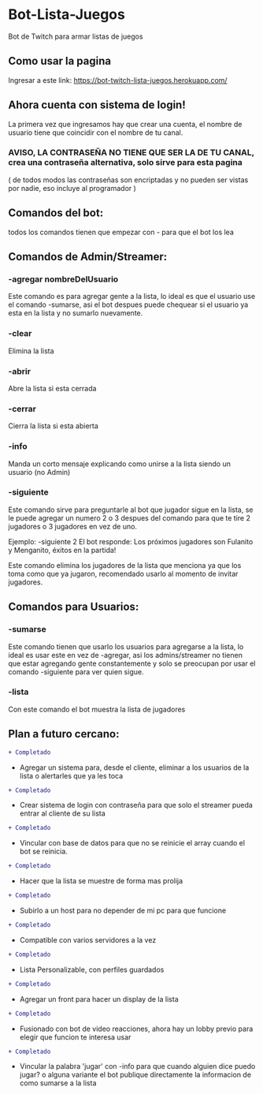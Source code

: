 # Bot-Lista-Juegos
Bot de Twitch para armar listas de juegos

## Como usar la pagina

Ingresar a este link:
https://bot-twitch-lista-juegos.herokuapp.com/

## Ahora cuenta con sistema de login!
La primera vez que ingresamos hay que crear una cuenta, el nombre de usuario tiene que coincidir con el nombre de tu canal.
### AVISO, LA CONTRASEÑA NO TIENE QUE SER LA DE TU CANAL, crea una contraseña alternativa, solo sirve para esta pagina
( de todos modos las contraseñas son encriptadas y no pueden ser vistas por nadie, eso incluye al programador )


## Comandos del bot:

todos los comandos tienen que empezar con - para que el bot los lea

## Comandos de Admin/Streamer:

### -agregar nombreDelUsuario
Este comando es para agregar gente a la lista, lo ideal es que el usuario use el comando -sumarse, asi el bot despues puede chequear si el usuario ya esta en la lista y no sumarlo nuevamente.

### -clear
Elimina la lista 

### -abrir
Abre la lista si esta cerrada

### -cerrar 
Cierra la lista si esta abierta

### -info
Manda un corto mensaje explicando como unirse a la lista siendo un usuario (no Admin)

### -siguiente
Este comando sirve para preguntarle al bot que jugador sigue en la lista, se le puede agregar un numero 2 o 3 despues del comando para que te tire 2 jugadores o 3 jugadores en vez de uno. 

Ejemplo: -siguiente 2
El bot responde: Los próximos jugadores son Fulanito y Menganito, éxitos en la partida!

Este comando elimina los jugadores de la lista que menciona ya que los toma como que ya jugaron, recomendado usarlo al momento de invitar jugadores.

## Comandos para Usuarios:

### -sumarse 
Este comando tienen que usarlo los usuarios para agregarse a la lista, lo ideal es usar este en vez de -agregar, asi los admins/streamer no tienen que estar agregando gente constantemente y solo se preocupan por usar el comando -siguiente para ver quien sigue.

### -lista
Con este comando el bot muestra la lista de jugadores 



## Plan a futuro cercano:
```diff
+ Completado
```
- Agregar un sistema para, desde el cliente, eliminar a los usuarios de la lista o alertarles que ya les toca
```diff
+ Completado
```
- Crear sistema de login con contraseña para que solo el streamer pueda entrar al cliente de su lista
```diff
+ Completado
```
- Vincular con base de datos para que no se reinicie el array cuando el bot se reinicia. 
```diff
+ Completado
```
- Hacer que la lista se muestre de forma mas prolija 
```diff
+ Completado
```
- Subirlo a un host para no depender de mi pc para que funcione
```diff
+ Completado
```
- Compatible con varios servidores a la vez
```diff
+ Completado
```
- Lista Personalizable, con perfiles guardados
```diff
+ Completado
```
- Agregar un front para hacer un display de la lista
```diff
+ Completado
```
- Fusionado con bot de video reacciones, ahora hay un lobby previo para elegir que funcion te interesa usar
```diff
+ Completado
```
- Vincular la palabra 'jugar' con -info para que cuando alguien dice puedo jugar? o alguna variante el bot publique directamente la informacion de como sumarse a la lista

